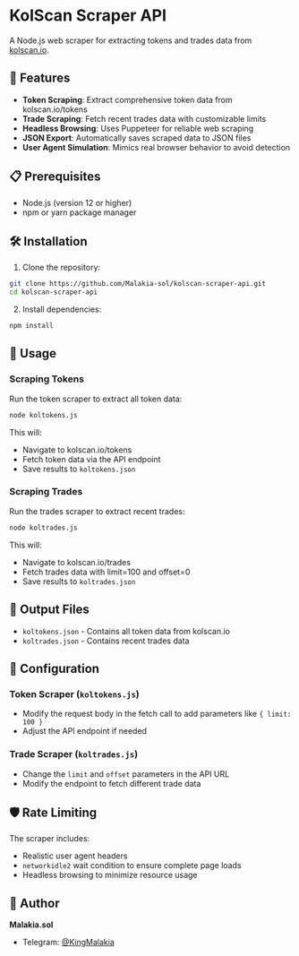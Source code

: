 # KolScan Scraper API

A Node.js web scraper for extracting tokens and trades data from [kolscan.io](https://kolscan.io).

## 🚀 Features

- **Token Scraping**: Extract comprehensive token data from kolscan.io/tokens
- **Trade Scraping**: Fetch recent trades data with customizable limits
- **Headless Browsing**: Uses Puppeteer for reliable web scraping
- **JSON Export**: Automatically saves scraped data to JSON files
- **User Agent Simulation**: Mimics real browser behavior to avoid detection

## 📋 Prerequisites

- Node.js (version 12 or higher)
- npm or yarn package manager

## 🛠️ Installation

1. Clone the repository:
```bash
git clone https://github.com/Malakia-sol/kolscan-scraper-api.git
cd kolscan-scraper-api
```

2. Install dependencies:
```bash
npm install
```

## 🎯 Usage

### Scraping Tokens

Run the token scraper to extract all token data:

```bash
node koltokens.js
```

This will:
- Navigate to kolscan.io/tokens
- Fetch token data via the API endpoint
- Save results to `koltokens.json`

### Scraping Trades

Run the trades scraper to extract recent trades:

```bash
node koltrades.js
```

This will:
- Navigate to kolscan.io/trades
- Fetch trades data with limit=100 and offset=0
- Save results to `koltrades.json`

## 📁 Output Files

- `koltokens.json` - Contains all token data from kolscan.io
- `koltrades.json` - Contains recent trades data

## 🔧 Configuration

### Token Scraper (`koltokens.js`)
- Modify the request body in the fetch call to add parameters like `{ limit: 100 }`
- Adjust the API endpoint if needed

### Trade Scraper (`koltrades.js`)
- Change the `limit` and `offset` parameters in the API URL
- Modify the endpoint to fetch different trade data

## 🛡️ Rate Limiting

The scraper includes:
- Realistic user agent headers
- `networkidle2` wait condition to ensure complete page loads
- Headless browsing to minimize resource usage


## 👤 Author

**Malakia.sol**
- Telegram: [@KingMalakia](https://t.me/KingMalakia)

